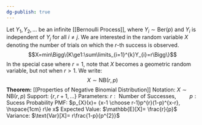 ```yaml
---
dg-publish: true
---
```

Let $Y_{1}, Y_{2}, ...$ be an infinite [[Bernoulli Process]], where $Y_{i}\sim \text{Ber}(p)$ and $Y_i$ is independent of $Y_{j}$ for all $i\ne j$. We are interested in the random variable $X$ denoting the number of trials on which the $r$-th success is observed.
$$X=min\Bigg\{K\ge1:\sum\limits_{i=1}^{k}Y_{i}=r\Bigg\}$$
In the special case where $r=1$, note that $X$ becomes a geometric random variable, but not when $r>1$. We write:
$$X\sim \text{NB}(r, p)$$
**Theorem:** [[Properties of Negative Binomial Distribution]]
Notation:  $X\sim \text{NB}(r, p)$
Support:  $\{r,r+1,...\}$
Parameters:  $r:\text{ Number of Successes,}\hspace{1cm} p:\text{ Sucess Probability}$
PMF:  $p_{X}(x)= {x-1 \choose r-1}p^{r}(1-p)^{x-r}, \hspace{1cm} r\le x$
Expected Value: $\mathbb{E}[X]= \frac{r}{p}$
Variance: $\text{Var}[X]= r\frac{1-p}{p^{2}}$
